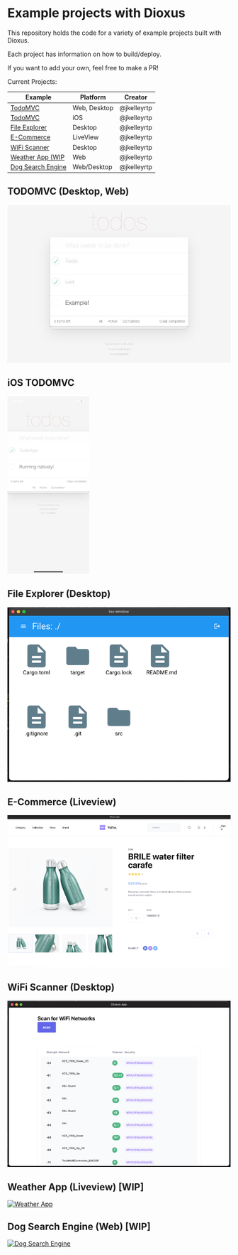 # Example projects with Dioxus

This repository holds the code for a variety of example projects built with Dioxus.

Each project has information on how to build/deploy.

If you want to add your own, feel free to make a PR!


Current Projects:


| Example                          | Platform     | Creator     |
| -------------------------------- | ------------ | ----------- |
| [TodoMVC](./todomvc)             | Web, Desktop | @jkelleyrtp |
| [TodoMVC](./ios_demo)            | iOS          | @jkelleyrtp |
| [File Explorer](./file-explorer) | Desktop      | @jkelleyrtp |
| [E-Commerce](./ecommerce-site)   | LiveView     | @jkelleyrtp |
| [WiFi Scanner](./wifi-scanner)   | Desktop      | @jkelleyrtp |
| [Weather App (WIP](./weatherapp) | Web          | @jkelleyrtp |
| [Dog Search Engine](./dog-app)   | Web/Desktop  | @jkelleyrtp |


## TODOMVC (Desktop, Web)

[![TodoMVC](./todomvc/example.png)](./todomvc)

## iOS TODOMVC 
[![TodoMVC Mobile](./ios_demo/assets/screenshot_smaller.jpeg)](./ios_demo)

## File Explorer (Desktop) 
[![File Explorer](./file-explorer/image.png)](./file-explorer)


## E-Commerce (Liveview)
[![E Commerce](./ecommerce-site/demo.png)](./ecommerce-site)


## WiFi Scanner (Desktop)
[![WiFi Scanner](./wifi-scanner/demo_small.png)](./wifi-scanner)

## Weather App (Liveview) [WIP]
[![Weather App](./)](./weatherapp)

## Dog Search Engine (Web) [WIP]
[![Dog Search Engine](./)](./dog-app)
